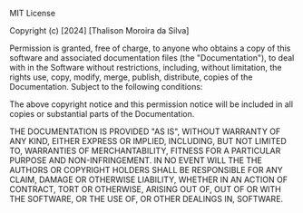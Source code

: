 MIT License

Copyright (c) [2024] [Thalison Moroira da Silva]

Permission is granted, free of charge, to anyone who obtains a copy
of this software and associated documentation files (the "Documentation"), to deal with
in the Software without restrictions, including, without limitation, the rights
use, copy, modify, merge, publish, distribute,
copies of the Documentation. Subject to the following conditions:

The above copyright notice and this permission notice will be included in all
copies or substantial parts of the Documentation.

THE DOCUMENTATION IS PROVIDED "AS IS", WITHOUT WARRANTY OF ANY KIND, EITHER EXPRESS OR
IMPLIED, INCLUDING, BUT NOT LIMITED TO, WARRANTIES OF MERCHANTABILITY,
FITNESS FOR A PARTICULAR PURPOSE AND NON-INFRINGEMENT. IN NO EVENT WILL THE
THE AUTHORS OR COPYRIGHT HOLDERS SHALL BE RESPONSIBLE FOR ANY CLAIM, DAMAGE OR OTHERWISE
LIABILITY, WHETHER IN AN ACTION OF CONTRACT, TORT OR OTHERWISE, ARISING OUT OF,
OUT OF OR WITH THE SOFTWARE, OR THE USE OF, OR OTHER DEALINGS IN,
SOFTWARE.